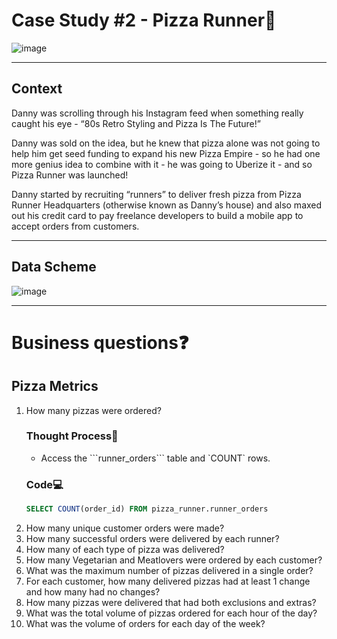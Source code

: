 <h1>Case Study #2 - Pizza Runner🍕</h1>

![image](https://github.com/user-attachments/assets/bee175e7-c141-4919-bd57-f27af3e47fd8)
<hr>
<h2>Context</h2>
Danny was scrolling through his Instagram feed when something really caught his eye - “80s Retro Styling and Pizza Is The Future!”

Danny was sold on the idea, but he knew that pizza alone was not going to help him get seed funding to expand his new Pizza Empire - so he had one more genius idea to combine with it - he was going to Uberize it - and so Pizza Runner was launched!

Danny started by recruiting “runners” to deliver fresh pizza from Pizza Runner Headquarters (otherwise known as Danny’s house) and also maxed out his credit card to pay freelance developers to build a mobile app to accept orders from customers.
<hr>
<h2>Data Scheme</h2>

![image](https://github.com/user-attachments/assets/da7788ea-f41e-48fe-9518-0eb78c565b82)

<hr>
<h1>Business questions❓</h1>
<h2>Pizza Metrics</h2>
<ol>
  <li>How many pizzas were ordered?</li>
  <h3>Thought Process💭</h3>
  
  <ul>
    <li>Access the ```runner_orders``` table and `COUNT` rows.</li>
  </ul>
  <h3>Code💻</h3>
  
  ```SQL
  SELECT COUNT(order_id) FROM pizza_runner.runner_orders 
  ```
  <li>How many unique customer orders were made?</li>
  
  <li>How many successful orders were delivered by each runner?</li>
  <li>How many of each type of pizza was delivered?</li>
  <li>How many Vegetarian and Meatlovers were ordered by each customer?</li>
  <li>What was the maximum number of pizzas delivered in a single order?</li>
  <li>For each customer, how many delivered pizzas had at least 1 change and how many had no changes?</li>
  <li>How many pizzas were delivered that had both exclusions and extras?</li>
  <li>What was the total volume of pizzas ordered for each hour of the day?</li>
  <li>What was the volume of orders for each day of the week?</li>
</ol>
